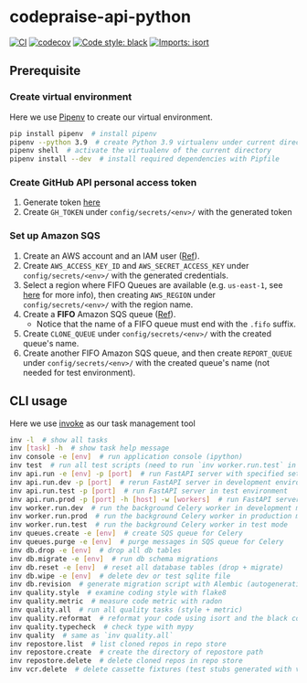 # codepraise-api-python
[![CI](https://github.com/as10896/codepraise-api-python/actions/workflows/ci.yml/badge.svg)](https://github.com/as10896/codepraise-api-python/actions/workflows/ci.yml)
[![codecov](https://codecov.io/gh/as10896/codepraise-api-python/branch/main/graph/badge.svg?token=ZFX6A4M0XX)](https://codecov.io/gh/as10896/codepraise-api-python)
[![Code style: black](https://img.shields.io/badge/code%20style-black-000000.svg)](https://github.com/psf/black)
[![Imports: isort](https://img.shields.io/badge/%20imports-isort-%231674b1?style=flat&labelColor=ef8336)](https://pycqa.github.io/isort/)

## Prerequisite
### Create virtual environment
Here we use [Pipenv](https://pipenv.pypa.io/en/latest/) to create our virtual environment.

```bash
pip install pipenv  # install pipenv
pipenv --python 3.9  # create Python 3.9 virtualenv under current directory
pipenv shell  # activate the virtualenv of the current directory
pipenv install --dev  # install required dependencies with Pipfile
```

### Create GitHub API personal access token
1. Generate token [here](https://github.com/settings/tokens)
2. Create `GH_TOKEN` under `config/secrets/<env>/` with the generated token

### Set up Amazon SQS
1. Create an AWS account and an IAM user ([Ref](https://docs.aws.amazon.com/AWSSimpleQueueService/latest/SQSDeveloperGuide/sqs-setting-up.html)).
2. Create `AWS_ACCESS_KEY_ID` and `AWS_SECRET_ACCESS_KEY` under `config/secrets/<env>/` with the generated credentials.
3. Select a region where FIFO Queues are available (e.g. `us-east-1`, see [here](https://aws.amazon.com/about-aws/whats-new/2019/02/amazon-sqs-fifo-qeues-now-available-in-15-aws-regions/) for more info), then creating `AWS_REGION` under `config/secrets/<env>/` with the region name.
3. Create a **FIFO** Amazon SQS queue ([Ref](https://docs.aws.amazon.com/AWSSimpleQueueService/latest/SQSDeveloperGuide/sqs-configure-create-queue.html)).
    * Notice that the name of a FIFO queue must end with the `.fifo` suffix.
4. Create `CLONE_QUEUE` under `config/secrets/<env>/` with the created queue's name.
5. Create another FIFO Amazon SQS queue, and then create `REPORT_QUEUE` under `config/secrets/<env>/` with the created queue's name (not needed for test environment).

## CLI usage
Here we use [invoke](https://docs.pyinvoke.org/) as our task management tool

```bash
inv -l  # show all tasks
inv [task] -h  # show task help message
inv console -e [env]  # run application console (ipython)
inv test  # run all test scripts (need to run `inv worker.run.test` in another process)
inv api.run -e [env] -p [port]  # run FastAPI server with specified settings (add `-r` or `--reload` to use auto-reload)
inv api.run.dev -p [port]  # rerun FastAPI server in development environment
inv api.run.test -p [port]  # run FastAPI server in test environment
inv api.run.prod -p [port] -h [host] -w [workers]  # run FastAPI server in production environment (with gunicorn)
inv worker.run.dev  # run the background Celery worker in development mode
inv worker.run.prod  # run the background Celery worker in production mode
inv worker.run.test  # run the background Celery worker in test mode
inv queues.create -e [env]  # create SQS queue for Celery
inv queues.purge -e [env]  # purge messages in SQS queue for Celery
inv db.drop -e [env]  # drop all db tables
inv db.migrate -e [env]  # run db schema migrations
inv db.reset -e [env]  # reset all database tables (drop + migrate)
inv db.wipe -e [env]  # delete dev or test sqlite file
inv db.revision  # generate migration script with Alembic (autogeneration with the latest SQLAlchemy models)
inv quality.style  # examine coding style with flake8
inv quality.metric  # measure code metric with radon
inv quality.all  # run all quality tasks (style + metric)
inv quality.reformat  # reformat your code using isort and the black coding style
inv quality.typecheck  # check type with mypy
inv quality  # same as `inv quality.all`
inv repostore.list  # list cloned repos in repo store
inv repostore.create  # create the directory of repostore path
inv repostore.delete  # delete cloned repos in repo store
inv vcr.delete  # delete cassette fixtures (test stubs generated with vcrpy)
```
